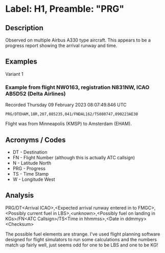 # Label: H1, Preamble: "PRG"

## Description

Observed on multiple Airbus A330 type aircraft. This appears to be a progress report showing the arrival runway and time.

## Examples

Variant 1

### Example from flight NW0163, registration N831NW, ICAO AB5D52 (Delta Airlines)
Recorded Thursday 09 February 2023 08:07:49.846 UTC

```
PRG/DTEHAM,18R,207,085235,041/FNDAL162/TS080747,090223AE30
```

Flight was from Minneapolis (KMSP) to Amsterdam (EHAM).

## Acronyms / Codes

- DT - Destination
- FN - Flight Number (although this is actually ATC callsign)
- N - Latitude North
- PRG - Progress
- TS - Time Stamp
- W - Longitude West

## Analysis
PRG/DT\<Arrival ICAO\>,\<Expected arrival runway entered in to FMGC\>,\<Possibly current fuel in LBS\>,\<unknown\>,\<Possibly fuel on landing in KGs\>/FN\<ATC Callsign\>/TS\<Time in hhmmss\>,\<Date in ddmmyy\>\<Checksum\>

The possible fuel elements are strange. I've used flight planning software designed for flight simulators to run some calculations and the numbers match up fairly well, just seems odd for one to be LBS and one to be KG!
